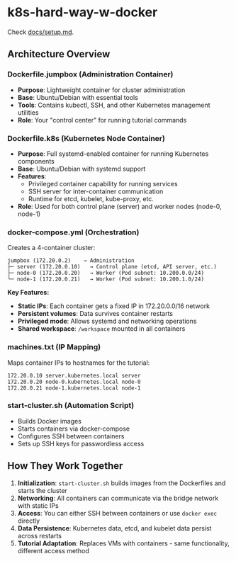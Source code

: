 # k8s-hard-way-w-docker

Check [docs/setup.md](docs/setup.md).

## Architecture Overview

### Dockerfile.jumpbox (Administration Container)

- **Purpose**: Lightweight container for cluster administration
- **Base**: Ubuntu/Debian with essential tools
- **Tools**: Contains kubectl, SSH, and other Kubernetes management utilities
- **Role**: Your "control center" for running tutorial commands

### Dockerfile.k8s (Kubernetes Node Container)

- **Purpose**: Full systemd-enabled container for running Kubernetes components
- **Base**: Ubuntu/Debian with systemd support
- **Features**:
  - Privileged container capability for running services
  - SSH server for inter-container communication
  - Runtime for etcd, kubelet, kube-proxy, etc.
- **Role**: Used for both control plane (server) and worker nodes (node-0, node-1)

### docker-compose.yml (Orchestration)

Creates a 4-container cluster:

```text
jumpbox (172.20.0.2)    → Administration
├─ server (172.20.0.10)   → Control plane (etcd, API server, etc.)
├─ node-0 (172.20.0.20)   → Worker (Pod subnet: 10.200.0.0/24)
└─ node-1 (172.20.0.21)   → Worker (Pod subnet: 10.200.1.0/24)
```

**Key Features:**

- **Static IPs**: Each container gets a fixed IP in 172.20.0.0/16 network
- **Persistent volumes**: Data survives container restarts
- **Privileged mode**: Allows systemd and networking operations
- **Shared workspace**: `/workspace` mounted in all containers

### machines.txt (IP Mapping)

Maps container IPs to hostnames for the tutorial:

```text
172.20.0.10 server.kubernetes.local server
172.20.0.20 node-0.kubernetes.local node-0
172.20.0.21 node-1.kubernetes.local node-1
```

### start-cluster.sh (Automation Script)

- Builds Docker images
- Starts containers via docker-compose
- Configures SSH between containers
- Sets up SSH keys for passwordless access

## How They Work Together

1. **Initialization**: `start-cluster.sh` builds images from the Dockerfiles and starts the cluster
2. **Networking**: All containers can communicate via the bridge network with static IPs
3. **Access**: You can either SSH between containers or use `docker exec` directly
4. **Data Persistence**: Kubernetes data, etcd, and kubelet data persist across restarts
5. **Tutorial Adaptation**: Replaces VMs with containers - same functionality, different access method
